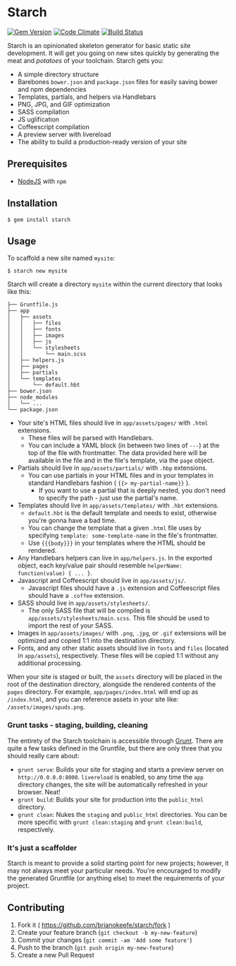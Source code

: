 # Starch
[![Gem Version](https://badge.fury.io/rb/starch.svg)](http://badge.fury.io/rb/starch)
[![Code Climate](https://codeclimate.com/github/brianokeefe/starch.png)](https://codeclimate.com/github/brianokeefe/starch)
[![Build Status](https://travis-ci.org/brianokeefe/starch.svg?branch=master)](https://travis-ci.org/brianokeefe/starch)

Starch is an opinionated skeleton generator for basic static site development.
It will get you going on new sites quickly by generating the meat and *potatoes*
of your toolchain. Starch gets you:

* A simple directory structure
* Barebones `bower.json` and `package.json` files for easily saving bower and
  npm dependencies
* Templates, partials, and helpers via Handlebars
* PNG, JPG, and GIF optimization
* SASS compilation
* JS uglification
* Coffeescript compilation
* A preview server with livereload
* The ability to build a production-ready version of your site

## Prerequisites

* [NodeJS](http://nodejs.org) with `npm`

## Installation

    $ gem install starch

## Usage

To scaffold a new site named `mysite`:

    $ starch new mysite

Starch will create a directory `mysite` within the current directory that looks
like this:

    ├── Gruntfile.js
    ├── app
    │   ├── assets
    │   │   ├── files
    │   │   ├── fonts
    │   │   ├── images
    │   │   ├── js
    │   │   └── stylesheets
    │   │       └── main.scss
    │   ├── helpers.js
    │   ├── pages
    │   ├── partials
    │   └── templates
    │       └── default.hbt
    ├── bower.json
    ├── node_modules
    │   └── ...
    └── package.json

* Your site's HTML files should live in `app/assets/pages/` with `.html`
  extensions.
  * These files will be parsed with Handlebars.
  * You can include a YAML block (in between two lines of `---`) at the top of
    the file with frontmatter. The data provided here will be available in the
    file and in the file's template, via the `page` object.
* Partials should live in `app/assets/partials/` with `.hbp` extensions.
  * You can use partials in your HTML files and in your templates in standard
    Handlebars fashion ( `{{> my-partial-name}}` ).
    * If you want to use a partial that is deeply nested, you don't need to
      specify the path - just use the partial's name.
* Templates should live in `app/assets/templates/` with `.hbt` extensions.
  * `default.hbt` is the default template and needs to exist, otherwise you're
    gonna have a bad time.
  * You can change the template that a given `.html` file uses by specifying
    `template: some-template-name` in the file's frontmatter.
  * Use `{{{body}}}` in your templates where the HTML should be rendered.
* Any Handlebars helpers can live in `app/helpers.js`. In the exported object,
  each key/value pair should resemble `helperName: function(value) { ... }`.
* Javascript and Coffeescript should live in `app/assets/js/`.
  * Javascript files should have a `.js` extension and Coffeescript files should
    have a `.coffee` extension.
* SASS should live in `app/assets/stylesheets/`.
  * The only SASS file that will be compiled is
    `app/assets/stylesheets/main.scss`. This file should be used to import the
    rest of your SASS.
* Images in `app/assets/images/` with `.png`, `.jpg`, or `.gif` extensions will
  be optimized and copied 1:1 into the destination directory.
* Fonts, and any other static assets should live in `fonts` and `files`
  (located in `app/assets`), respectively. These files will be copied 1:1
  without any additional processing.

When your site is staged or built, the `assets` directory will be placed in the
root of the destination directory, alongside the rendered contents of the
`pages` directory. For example, `app/pages/index.html` will end up as
`/index.html`, and you can reference assets in your site like:
`/assets/images/spuds.png`.

### Grunt tasks - staging, building, cleaning

The entirety of the Starch toolchain is accessible through
[Grunt](http://gruntjs.com). There are quite a few tasks defined in the
Gruntfile, but there are only three that you should really care about:

* `grunt serve`: Builds your site for staging and starts a preview server on
  `http://0.0.0.0:8000`. `livereload` is enabled, so any time the `app`
  directory changes, the site will be automatically refreshed in your browser.
  Neat!
* `grunt build`: Builds your site for production into the `public_html`
  directory.
* `grunt clean`: Nukes the `staging` and `public_html` directories. You can be
  more specific with `grunt clean:staging` and `grunt clean:build`,
  respectively.

### It's just a scaffolder

Starch is meant to provide a solid starting point for new projects; however, it
may not always meet your particular needs. You're encouraged to modify the
generated Gruntfile (or anything else) to meet the requirements of your project.

## Contributing

1. Fork it ( https://github.com/brianokeefe/starch/fork )
2. Create your feature branch (`git checkout -b my-new-feature`)
3. Commit your changes (`git commit -am 'Add some feature'`)
4. Push to the branch (`git push origin my-new-feature`)
5. Create a new Pull Request
